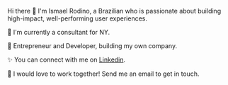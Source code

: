 Hi there 👋 I'm Ismael Rodino, a Brazilian who is passionate about building high-impact, well-performing user experiences.

🔭 I'm currently a consultant for NY.

🚀 Entrepreneur and Developer, building my own company.

✨ You can connect with me on [Linkedin](https://www.linkedin.com/in/ismael-tavares/).

💌 I would love to work together! Send me an email to get in touch.
